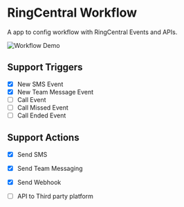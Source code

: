 # RingCentral Workflow

A app to config workflow with RingCentral Events and APIs.

![Workflow Demo](https://user-images.githubusercontent.com/7036536/186582927-a6b72345-782f-4c38-8d49-1aced509eeed.png)

## Support Triggers

- [x] New SMS Event
- [x] New Team Message Event
- [ ] Call Event
- [ ] Call Missed Event
- [ ] Call Ended Event

## Support Actions

- [x] Send SMS
- [x] Send Team Messaging
- [x] Send Webhook
- [ ] API to Third party platform
   